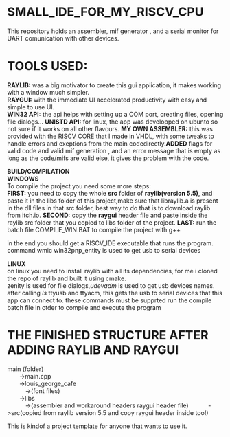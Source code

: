 # SMALL_IDE_FOR_MY_RISCV_CPU
This repository holds an assembler, mif generator , and a serial monitor for UART comunication with other devices.  


# TOOLS USED:
**RAYLIB:** was a big motivator to create this gui application, it makes working with a window much simpler.  
**RAYGUI:** with the immediate UI accelerated productivity with easy and simple to use UI.  
**WIN32 API:** the api helps with setting up a COM port, creating files, opening file dialogs... 
**UNISTD API:** for linux, the app was developped on ubunto so not sure if it works on all other flavours.
**MY OWN ASSEMBLER:** this was provided with the RISCV CORE that I made in VHDL, with some tweaks to handle errors and exeptions from the main codedirectly.**ADDED** flags for valid code and valid mif generation , and an error message that is empty as long as the code/mifs are valid else, it gives the problem with the code.  


**BUILD/COMPILATION**  
**WINDOWS**  
To compile the project you need some more steps:  
**FIRST:** you need to copy the whole **src** folder of **raylib(version 5.5)**, and paste it in the libs folder of this project,make sure that libraylib.a is present in the dll files in that src folder, best way to do that is to download raylib from itch.io.
**SECOND:** copy the **raygui** header file and paste inside the raylib src folder that you copied to libs folder of the project.
**LAST:** run the batch file COMPILE_WIN.BAT to compile the project with g++ 

in the end you should get a RISCV_IDE executable that runs the program.
command wmic win32pnp_entity is used to get usb to serial devices

**LINUX**  
on linux you need to install raylib with all its dependencies, for me i cloned the repo of raylib and built it using cmake.  
zenity is used for file dialogs,*udevadm* is used to get usb devices names. after calling *ls* ttyusb and ttyacm, this gets the usb to serial devices that this app can connect to. 
these commands must be supprted
run the compile batch file in otder to compile and execute the program
# THE FINISHED STRUCTURE AFTER ADDING RAYLIB AND RAYGUI 

main (folder)  
&emsp;&emsp;->main.cpp  
&emsp;&emsp;->louis_george_cafe  
&emsp;&emsp;&emsp;->(font files)  
&emsp;&emsp;->libs  
&emsp;&emsp;&emsp;->(assembler and workaround headers raygui header file)
&emsp;&emsp;&emsp;->src(copied from raylib version 5.5 and copy raygui header inside too!)    
      
This is kindof a project template for anyone that wants to use it.
